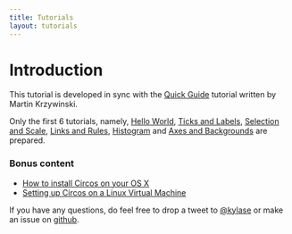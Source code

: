 ```yaml
---
title: Tutorials
layout: tutorials
---
```


# Introduction
This tutorial is developed in sync with the [Quick Guide](http://circos.ca/documentation/tutorials/quick_guide) tutorial written by Martin Krzywinski.

Only the first 6 tutorials, namely, [Hello World](/hello-world), [Ticks and Labels](/ticks-and-labels), [Selection and Scale](/selection-and-scale), [Links and Rules](/links-and-rules), [Histogram](/histogram) and [Axes and Backgrounds](/axes-and-backgrounds) are prepared.

### Bonus content
- [How to install Circos on your OS X](/os-x-installation-guide)
- [Setting up Circos on a Linux Virtual Machine](/circos-on-linux-virtual-machine)

If you have any questions, do feel free to drop a tweet to [@kylase](http://www.twitter.com/kylase) or make an issue on [github](http://www.github.com/kylase/CircosAPI).
